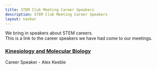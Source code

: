```yaml
---
title: STEM Club Meeting Career Speakers
description: STEM Club Meeting Career Speakers
layout: navbar
---
```



We bring in speakers about STEM careers.                                                 
This is a link to the career speakers we have had come to our meetings.


### **[Kinesiology and Molecular Biology](MeetingAlexKeeble.html)**                                                     
Career Speaker - Alex Keeble


                                                                                       
